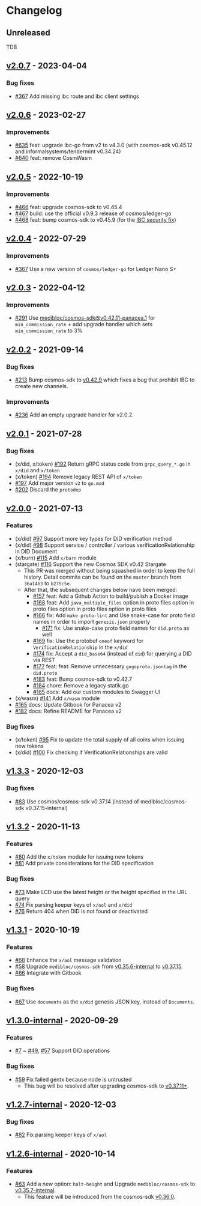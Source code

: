 # Changelog

## Unreleased

TDB

## [v2.0.7](https://github.com/medibloc/panacea-core/releases/tag/v2.0.7) - 2023-04-04

### Bug fixes

- [\#367](https://github.com/medibloc/panacea-core/pull/659) Add missing ibc route and ibc client settings


## [v2.0.6](https://github.com/medibloc/panacea-core/releases/tag/v2.0.6) - 2023-02-27

### Improvements

- [\#635](https://github.com/medibloc/panacea-core/pull/635) feat: upgrade ibc-go from v2 to v4.3.0 (with cosmos-sdk v0.45.12 and informalsystems/tendermint v0.34.24)
- [\#640](https://github.com/medibloc/panacea-core/pull/640) feat: remove CosmWasm


## [v2.0.5](https://github.com/medibloc/panacea-core/releases/tag/v2.0.5) - 2022-10-19

### Improvements

- [\#466](https://github.com/medibloc/panacea-core/pull/466) feat: upgrade cosmos-sdk to v0.45.4
- [\#467](https://github.com/medibloc/panacea-core/pull/467) build: use the official v0.9.3 release of cosmos/ledger-go
- [\#468](https://github.com/medibloc/panacea-core/pull/468) feat: bump cosmos-sdk to v0.45.9 (for the [IBC security fix](https://forum.cosmos.network/t/ibc-security-advisory-dragonberry/7702))


## [v2.0.4](https://github.com/medibloc/panacea-core/releases/tag/v2.0.4) - 2022-07-29

### Improvements

- [\#367](https://github.com/medibloc/panacea-core/pull/367) Use a new version of `cosmos/ledger-go` for Ledger Nano S+


## [v2.0.3](https://github.com/medibloc/panacea-core/releases/tag/v2.0.3) - 2022-04-12

### Improvements

- [\#291](https://github.com/medibloc/panacea-core/pull/291) Use [medibloc/cosmos-sdk@v0.42.11-panacea.1](https://github.com/medibloc/cosmos-sdk/releases/tag/v0.42.11-panacea.1) for `min_commission_rate` + add upgrade handler which sets `min_commission_rate` to 3%


## [v2.0.2](https://github.com/medibloc/panacea-core/releases/tag/v2.0.2) - 2021-09-14

### Bug fixes

- [\#213](https://github.com/medibloc/panacea-core/pull/213) Bump cosmos-sdk to [v0.42.9](https://github.com/cosmos/cosmos-sdk/releases/tag/v0.42.9) which fixes a bug that prohibit IBC to create new channels.

### Improvements

- [\#236](https://github.com/medibloc/panacea-core/pull/236) Add an empty upgrade handler for v2.0.2.


## [v2.0.1](https://github.com/medibloc/panacea-core/releases/tag/v2.0.1) - 2021-07-28

### Bug fixes

- (x/did, x/token) [\#192](https://github.com/medibloc/panacea-core/pull/192) Return gRPC status code from `grpc_query_*.go` in `x/did` and `x/token`
- (x/token) [\#194](https://github.com/medibloc/panacea-core/pull/194) Remove legacy REST API of `x/token`
- [\#197](https://github.com/medibloc/panacea-core/pull/197) Add major version `v2` to `go.mod`
- [\#202](https://github.com/medibloc/panacea-core/pull/202) Discard the `protodep`


## [v2.0.0](https://github.com/medibloc/panacea-core/releases/tag/v2.0.0) - 2021-07-13

### Features

- (x/did) [\#97](https://github.com/medibloc/panacea-core/pull/97) Support more key types for DID verification method
- (x/did) [\#98](https://github.com/medibloc/panacea-core/pull/98) Support service / controller / various verificationRelationship in DID Document
- (x/burn) [\#115](https://github.com/medibloc/panacea-core/pull/115) Add `x/burn` module
- (stargate) [\#116](https://github.com/medibloc/panacea-core/pull/116) Support the new Cosmos SDK v0.42 Stargate
  - This PR was merged without being squashed in order to keep the full history. Detail commits can be found on the `master` branch from `36a14b3` to `b275c5e`.
  - After that, the subsequent changes below have been merged:
    - [\#157](https://github.com/medibloc/panacea-core/pull/157) feat: Add a Github Action to build/publish a Docker image
    - [\#168](https://github.com/medibloc/panacea-core/pull/168) feat: Add `java_multiple_files` option in proto files option in proto files option in proto files option in proto files
    - [\#166](https://github.com/medibloc/panacea-core/pull/166) fix: Add `make proto-lint` and Use snake-case for proto field names in order to import `genesis.json` properly
      - [\#171](https://github.com/medibloc/panacea-core/pull/171) fix: Use snake-case proto field names for `did.proto` as well
    - [\#169](https://github.com/medibloc/panacea-core/pull/169) fix: Use the protobuf `oneof` keyword for `VerificationRelationship` in the `x/did`
    - [\#174](https://github.com/medibloc/panacea-core/pull/174) fix: Accept a `did_base64` (instead of `did`) for querying a DID via REST
    - [\#177](https://github.com/medibloc/panacea-core/pull/177) feat: feat: Remove unnecessary `gogoproto.jsontag` in the `did.proto`
    - [\#183](https://github.com/medibloc/panacea-core/pull/183) feat: Bump cosmos-sdk to v0.42.7
    - [\#184](https://github.com/medibloc/panacea-core/pull/184) chore: Remove a legacy statik.go
    - [\#185](https://github.com/medibloc/panacea-core/pull/185) docs: Add our custom modules to Swagger UI
- (x/wasm) [\#141](https://github.com/medibloc/panacea-core/pull/141) Add `x/wasm` module
- [\#165](https://github.com/medibloc/panacea-core/pull/165) docs: Update Gitbook for Panacea v2
- [\#182](https://github.com/medibloc/panacea-core/pull/182) docs: Refine README for Panacea v2

### Bug fixes

- (x/token) [\#95](https://github.com/medibloc/panacea-core/pull/95) Fix to update the total supply of all coins when issuing new tokens
- (x/did) [\#100](https://github.com/medibloc/panacea-core/pull/100) Fix checking if VerificationRelationships are valid


## [v1.3.3](https://github.com/medibloc/panacea-core/releases/tag/v1.3.3) - 2020-12-03

### Bug fixes

- [\#83](https://github.com/medibloc/panacea-core/pull/83) Use cosmos/cosmos-sdk v0.37.14 (instead of medibloc/cosmos-sdk v0.37.15-internal)


## [v1.3.2](https://github.com/medibloc/panacea-core/releases/tag/v1.3.2) - 2020-11-13

### Features

- [\#80](https://github.com/medibloc/panacea-core/pull/80) Add the `x/token` module for issuing new tokens
- [\#81](https://github.com/medibloc/panacea-core/pull/81) Add private considerations for the DID specification

### Bug fixes

- [\#73](https://github.com/medibloc/panacea-core/pull/73) Make LCD use the latest height or the height specified in the URL query
- [\#74](https://github.com/medibloc/panacea-core/pull/74) Fix parsing keeper keys of `x/aol` and `x/did`
- [\#76](https://github.com/medibloc/panacea-core/pull/76) Return 404 when DID is not found or deactivated


## [v1.3.1](https://github.com/medibloc/panacea-core/releases/tag/v1.3.1) - 2020-10-19

### Features

- [\#68](https://github.com/medibloc/panacea-core/pull/68) Enhance the `x/aol` message validation
- [\#58](https://github.com/medibloc/panacea-core/pull/58) Upgrade `medibloc/cosmos-sdk` from [v0.35.6-internal](https://github.com/medibloc/cosmos-sdk/releases/tag/v0.35.6-internal) to [v0.37.15](https://github.com/medibloc/cosmos-sdk/releases/tag/v0.37.15).
- [\#66](https://github.com/medibloc/panacea-core/pull/66) Integrate with Gitbook

### Bug fixes

- [\#67](https://github.com/medibloc/panacea-core/pull/67) Use `documents` as the `x/did` genesis JSON key, instead of `Documents`.


## [v1.3.0-internal](https://github.com/medibloc/panacea-core/releases/tag/v1.3.0-internal) - 2020-09-29

### Features

- [\#7](https://github.com/medibloc/panacea-core/pull/7) ~ [\#49](https://github.com/medibloc/panacea-core/pull/49), [\#57](https://github.com/medibloc/panacea-core/pull/57) Support DID operations

### Bug fixes

- [\#59](https://github.com/medibloc/panacea-core/pull/59) Fix failed gentx because node is untrusted
    - This bug will be resolved after upgrading cosmos-sdk to [v0.37.11+](https://github.com/cosmos/cosmos-sdk/pull/6021).


## [v1.2.7-internal](https://github.com/medibloc/panacea-core/releases/tag/v1.2.7-internal) - 2020-12-03

### Bug fixes

- [\#82](https://github.com/medibloc/panacea-core/pull/82) Fix parsing keeper keys of `x/aol`


## [v1.2.6-internal](https://github.com/medibloc/panacea-core/releases/tag/v1.2.6-internal) - 2020-10-14

### Features

- [\#63](https://github.com/medibloc/panacea-core/pull/63) Add a new option: `halt-height` and Upgrade `medibloc/cosmos-sdk` to [v0.35.7-internal](https://github.com/medibloc/cosmos-sdk/releases/tag/v0.35.7-internal).
    - This feature will be introduced from the cosmos-sdk [v0.36.0](https://github.com/cosmos/cosmos-sdk/pull/4059).

